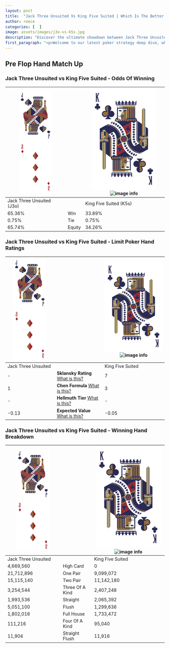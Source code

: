 ```yaml
---
layout: post
title:  "Jack Three Unsuited Vs King Five Suited | Which Is The Better Hand In Poker? A Complete Guide"
author: reece
categories: [  ]
image: assets/images/j3o-vs-k5s.jpg
description: "Discover the ultimate showdown between Jack Three Unsuited and King Five Suited in poker! Uncover the odds, strategies, and scenarios where one hand triumphs over the other. Get ready to up your poker game with this thrilling analysis."
first_paragraph: "<p>Welcome to our latest poker strategy deep dive, where we're pitting two distinct hands against each other in a high-stakes showdown: Jack Three Unsuited vs King Five Suited.</p><p>In the dynamic world of poker, every decision counts, and knowing which hand holds the upper hand is key to your success at the table.</p><p>In this article, we'll dissect these two hands, explore the scenarios where one dominates the other, and equip you with the knowledge to make strategic choices that can tip the odds in your favor.</p><p>Get ready to unravel the intriguing dynamics of these poker hands and elevate your game to new heights.</p>"
---
```




[comment]: # (sp0)

## Pre Flop Hand Match Up

<div class="table hand-ratings" markdown="1"> 



### Jack Three Unsuited vs King Five Suited - Odds Of Winning


    
| ![image info](assets/images/hand1/J.png) ![image info](assets/images/hand1/3o.png) |  | ![image info](assets/images/hand2/K.png) ![image info](assets/images/hand2/5s.png) |
| -------- | -------- | -------- |
| Jack Three Unsuited (J3o) |  | King Five Suited (K5s) |
| 65.36% | Win | 33.89% |
| 0.75% | Tie | 0.75% |
| 65.74% | Equity | 34.26% |




[comment]: # (sp1)



### Jack Three Unsuited vs King Five Suited - Limit Poker Hand Ratings


    
| ![image info](assets/images/hand1/J.png) ![image info](assets/images/hand1/3o.png) |  | ![image info](assets/images/hand2/K.png) ![image info](assets/images/hand2/5s.png) |
| -------- | -------- | -------- |
| Jack Three Unsuited |  | King Five Suited |
| - | **Sklansky Rating** [What is this?](/sklansky-rating-explained) | 7 |
| 1 | **Chen Formula** [What is this?](/chen-formula-explained) | 3 |
| - | **Hellmuth Tier** [What is this?](/Hellmuth-tier-explained) | - |
| -0.13 | **Expected Value** [What is this?](/expected-value-explained) | -0.05 |




[comment]: # (sp2)



### Jack Three Unsuited vs King Five Suited - Winning Hand Breakdown


    
| ![image info](assets/images/hand1/J.png) ![image info](assets/images/hand1/3o.png) |  | ![image info](assets/images/hand2/K.png) ![image info](assets/images/hand2/5s.png) |
| -------- | -------- | -------- |
| Jack Three Unsuited |  | King Five Suited |
| 4,669,560 | High Card | 0 |
| 21,712,896 | One Pair | 9,099,072 |
| 15,115,140 | Two Pair | 11,142,180 |
| 3,254,544 | Three Of A Kind | 2,407,248 |
| 1,993,536 | Straight | 2,065,392 |
| 5,051,100 | Flush | 1,299,636 |
| 1,802,016 | Full House | 1,733,472 |
| 111,216 | Four Of A Kind | 95,040 |
| 11,904 | Straight Flush | 11,916 |




[comment]: # (sp3)



</div>

[comment]: # (sp4)



[comment]: # (sp5)

